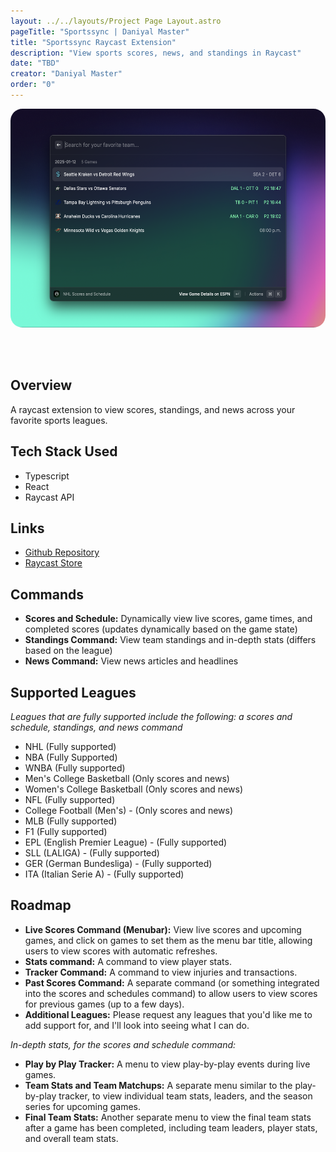 ```yaml
---
layout: ../../layouts/Project Page Layout.astro
pageTitle: "Sportssync | Daniyal Master"
title: "Sportssync Raycast Extension"
description: "View sports scores, news, and standings in Raycast"
date: "TBD"
creator: "Daniyal Master"
order: "0"
---
```


<img src="../../../public/sportssync%202025-01-12%20at%2018.05.40.png" alt="Sportssync Screenshot" style="width: 600px; height: 350px; border-radius: 1.2rem; margin-bottom: 3rem;">

## Overview

A raycast extension to view scores, standings, and news across your favorite sports leagues.

## Tech Stack Used

- Typescript
- React
- Raycast API

## Links

- [Github Repository](https://github.com/daniyalmaster693/sportssync)
- [Raycast Store](https://github.com/daniyalmaster693/sportssync)

## Commands

- **Scores and Schedule:** Dynamically view live scores, game times, and completed scores (updates dynamically based on the game state)
- **Standings Command:** View team standings and in-depth stats (differs based on the league)
- **News Command:** View news articles and headlines

## Supported Leagues

_Leagues that are fully supported include the following: a scores and schedule, standings, and news command_

- NHL (Fully supported)
- NBA (Fully Supported)
- WNBA (Fully supported)
- Men's College Basketball (Only scores and news)
- Women's College Basketball (Only scores and news)
- NFL (Fully supported)
- College Football (Men's) - (Only scores and news)
- MLB (Fully supported)
- F1 (Fully supported)
- EPL (English Premier League) - (Fully supported)
- SLL (LALIGA) - (Fully supported)
- GER (German Bundesliga) - (Fully supported)
- ITA (Italian Serie A) - (Fully supported)

## Roadmap

- **Live Scores Command (Menubar):** View live scores and upcoming games, and click on games to set them as the menu bar title, allowing users to view scores with automatic refreshes.
- **Stats command:** A command to view player stats.
- **Tracker Command:** A command to view injuries and transactions.
- **Past Scores Command:** A separate command (or something integrated into the scores and schedules command) to allow users to view scores for previous games (up to a few days).
- **Additional Leagues:** Please request any leagues that you'd like me to add support for, and I'll look into seeing what I can do.

_In-depth stats, for the scores and schedule command:_

- **Play by Play Tracker:** A menu to view play-by-play events during live games.
- **Team Stats and Team Matchups:** A separate menu similar to the play-by-play tracker, to view individual team stats, leaders, and the season series for upcoming games.
- **Final Team Stats:** Another separate menu to view the final team stats after a game has been completed, including team leaders, player stats, and overall team stats.
